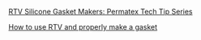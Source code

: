 [RTV Silicone Gasket Makers: Permatex Tech Tip Series](https://youtu.be/WA8ifJdLps4)

[How to use RTV and properly make a gasket](https://youtu.be/21CvanhKILA)
